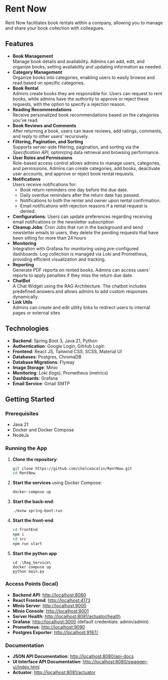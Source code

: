 # Rent Now

Rent Now facilitates book rentals within a company, allowing you to manage and share your book collection with colleagues.

## Features

- **Book Management**  
  Manage book details and availability. Admins can add, edit, and organize books, setting availability and updating information as needed.
- **Category Management**  
  Organize books into categories, enabling users to easily browse and read based on specific categories.
- **Book Rental**  
  Admins create books they are responsible for. Users can request to rent books, while admins have the authority to approve or reject these requests, with the option to specify a rejection reason.
- **Reading Recommendations**  
  Receive personalized book recommendations based on the categories you've read.
- **Book Reviews and Comments**  
  After returning a book, users can leave reviews, add ratings, comments, and reply to other users' recursively.
- **Filtering, Pagination, and Sorting**  
  Supports server-side filtering, pagination, and sorting via the *Specification API*, optimizing data retrieval and browsing performance.
- **User Roles and Permissions**  
  Role-based access control allows admins to manage users, categories, and permissions. Admins can create categories, add books, deactivate user accounts, and approve or reject book rental requests.
- **Notifications**  
  Users receive notifications for:
   - Book return reminders one day before the due date.
   - Daily overdue reminders after the return date has passed.
   - Notifications to both the renter and owner upon rental confirmation.
   - Email notifications with rejection reasons if a rental request is denied.
- **Configurations**: Users can update preferences regarding receiving email notifications or the newsletter
  subscription
- **Cleanup Jobs**: Cron Jobs that run in the background and send newsletter emails to users, they delete the pending
  requests that have been sitting for more than 24 hours
- **Monitoring**  
  Integration with Grafana for monitoring using pre-configured dashboards. Log collection is managed via Loki and Prometheus, providing efficient visualization and tracking.
- **Reporting**  
  Generate PDF reports on rented books. Admins can access users' reports to apply penalties if they miss the return due date.
- **ChatBot**  
  A Chat Widget using the RAG Architecture. The chatbot includes predefined answers and allows admins to add custom responses dynamically.
- **Link Utils**  
  Admins can create and edit utility links to redirect users to internal pages or external sites
## Technologies

- **Backend**: Spring Boot 3, Java 21, Python
- **Authentication**: Google Login, GitHub Login
- **Frontend**: React JS, Tailwind CSS, SCSS, Material UI
- **Databases**: Postgres, ChromaDB
- **Database Migrations**: Flyway
- **Image Storage**: Minio
- **Monitoring**: Loki (logs), Prometheus (metrics)
- **Dashboards**: Grafana
- **Email Service**: Gmail SMTP

## Getting Started

### Prerequisites

- Java 21
- Docker and Docker Compose
- NodeJs

### Running the App

1. **Clone the repository**:
    ```bash
    git clone https://github.com/chelceacalin/RentNow.git
    cd RentNow
    ```

2. **Start the services** using Docker Compose:
    ```bash
    docker-compose up
    ```

3. **Start the back-end**:
    ```bash
    ./mvnw spring-boot:run
    ```

4. **Start the front-end**:
    ```bash
    cd frontEnd
    npm i
    cd src
    npm run start
    ```
5. **Start the python app**
    ```
    cd .\Rag_Service\
    docker compose up
    python main.py
    ```

### Access Points (local)

- **Backend API**: [http://localhost:8080](http://localhost:8080)
- **React Frontend**: [http://localhost:4173](http://localhost:4173)
- **Minio Server**: [http://localhost:9000](http://localhost:9090)
- **Minio Console**: [http://localhost:9001](http://localhost:9001)
- **Server Health**: [http://localhost:8081/actuator/health](http://localhost:8081/actuator/health)
- **Grafana**: [http://localhost:3000](http://localhost:3000) (default credentials: admin/admin)
- **Prometheus**: [http://localhost:9090](http://localhost:9090)
- **Postgres Exporter**: [http://localhost:9187/](http://localhost:9187/)

### Documentation

- **JSON API Documentation**: [http://localhost:8080/api-docs](http://localhost:8080/api-docs)
- **UI Interface API Documentation**: [http://localhost:8080/swagger-ui/index.html](http://localhost:8080/swagger-ui/index.html)
- **Actuator**: [http://localhost:8081/actuator](http://localhost:8081/actuator)